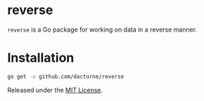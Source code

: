 # reverse

`reverse` is a Go package for working on data in a reverse manner.

# Installation
```sh
go get -u github.com/dacturne/reverse
```

Released under the [MIT License].

[MIT License]: LICENSE